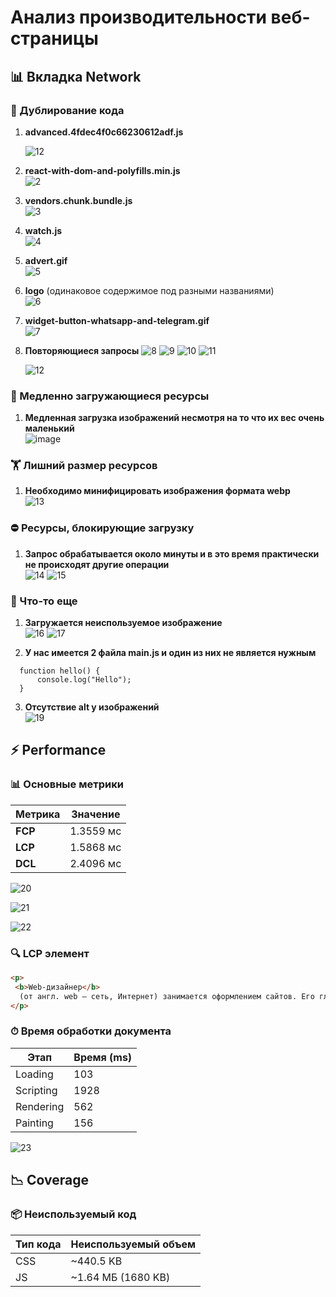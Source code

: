 # Анализ производительности веб-страницы

## 📊 Вкладка Network

### 🔄 Дублирование кода
1. **advanced.4fdec4f0c66230612adf.js**
   
   ![12](https://github.com/user-attachments/assets/f15fc5ba-bb14-4192-9159-15e2cb36a12c)

2. **react-with-dom-and-polyfills.min.js**  
   ![2](https://github.com/user-attachments/assets/6e2ec410-c485-4e9f-9290-8922225a077e)

3. **vendors.chunk.bundle.js**  
   ![3](https://github.com/user-attachments/assets/35e3c33d-e5f4-4aba-9bcb-7f0ee16e14f2)

4. **watch.js**  
   ![4](https://github.com/user-attachments/assets/51794364-cd32-4d7c-806c-f20bb0275d9b)

5. **advert.gif**  
   ![5](https://github.com/user-attachments/assets/32f586f6-3e17-442f-ae83-96ae905bc57d)

6. **logo** (одинаковое содержимое под разными названиями)  
   ![6](https://github.com/user-attachments/assets/032c78ff-e285-468d-aee2-6968bc91f93c)


8. **widget-button-whatsapp-and-telegram.gif**  
 ![7](https://github.com/user-attachments/assets/05a1d6a4-9db0-4946-96fd-7b8a64359e2c)
  
9. **Повторяющиеся запросы**
   ![8](https://github.com/user-attachments/assets/62a38ea6-2baf-43ec-b85b-39615e30505e)
   ![9](https://github.com/user-attachments/assets/ced317ae-eefb-4cf2-aad5-7fdffac0881d)
   ![10](https://github.com/user-attachments/assets/4beac4a8-6e3a-4505-bc0a-d7f541cf4ec8)
   ![11](https://github.com/user-attachments/assets/0d9abd4a-9d48-43fa-b922-90752ad33cea)
   
   ![12](https://github.com/user-attachments/assets/27e6158c-1484-4e2a-8a7f-b41e2f5df21c)


### 🐢 Медленно загружающиеся ресурсы
1. **Медленная загрузка изображений несмотря на то что их вес очень маленький**  
  ![image](https://github.com/user-attachments/assets/9dac9867-4b1b-480a-94ac-54816c3ec3ad)

### 🏋️ Лишний размер ресурсов
1. **Необходимо минифицировать изображения формата webp**  
   ![13](https://github.com/user-attachments/assets/3e4b92a9-febe-4b78-8b53-99f9be0c9687)


### ⛔ Ресурсы, блокирующие загрузку
1. **Запрос обрабатывается около минуты и в это время практически не происходят другие операции**  
   ![14](https://github.com/user-attachments/assets/d3fc13d0-7f91-44e6-bd28-3e12683dc6c9)
   ![15](https://github.com/user-attachments/assets/db839207-4617-462a-ac6e-533f6a90737f)


### 🧹 Что-то еще
1. **Загружается неиспользуемое изображение**  
   ![16](https://github.com/user-attachments/assets/4355f404-f41a-4848-a62c-62dd2e6416a0)
   ![17](https://github.com/user-attachments/assets/6bacaeae-61ef-44e6-ab58-f549c3bd7aa7)

2. **У нас имеется 2 файла main.js и один из них не является нужным**  
  ```JS
    function hello() {
        console.log("Hello");
    }
```
3. **Отсутствие alt у изображений**  
   ![19](https://github.com/user-attachments/assets/b25f9ae4-6a28-44b1-a069-f21e34ea8285)

## ⚡ Performance

### 📊 Основные метрики
| Метрика | Значение |
|---------|----------|
| **FCP** | 1.3559 мс |
| **LCP** | 1.5868 мс |
| **DCL** | 2.4096 мс |

![20](https://github.com/user-attachments/assets/ff8c71f1-1d9c-4ee8-bbcc-a647b074f5d9)

![21](https://github.com/user-attachments/assets/008c8f98-5e8f-4912-92ba-8c4a2d21b047)

![22](https://github.com/user-attachments/assets/f6c9873d-5307-4165-9309-685e2aa30eea)

### 🔍 LCP элемент
  ```HTML
  <p>
   <b>Web-дизайнер</b>
  	(от англ. web – сеть, Интернет) занимается оформлением сайтов. Его главная задача – подготовить интерфейс, то есть внешний вид, интернет-сайта, сделать его максимально удобным и визуально приятным для пользователей. И хотя его работа в сфере информационных технологий, для веб-дизайнера важно наличие творческого мышления, художественного восприятия и хорошего вкуса.
  </p>
  ```



### ⏱ Время обработки документа
| Этап       | Время (ms) |
|------------|------------|
| Loading    |     103    |
| Scripting  |    1928    |
| Rendering  |     562    |
| Painting   |     156    | 

![23](https://github.com/user-attachments/assets/d08d225b-76fe-40b4-bfe8-a0e5213eceb4)

## 📉 Coverage

### 📦 Неиспользуемый код
| Тип кода | Неиспользуемый объем |
|----------|----------------------|
| CSS      | ~440.5 KB            |
| JS       | ~1.64 МБ (1680 KB)   |
